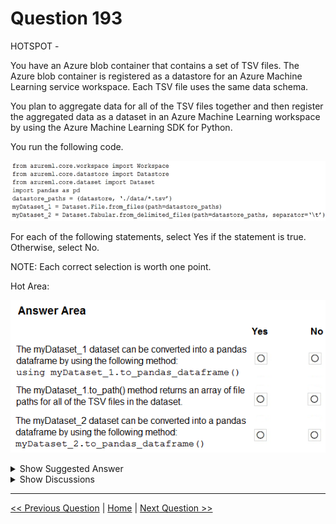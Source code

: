 # Question 193

HOTSPOT -

You have an Azure blob container that contains a set of TSV files. The Azure blob container is registered as a datastore for an Azure Machine Learning service workspace. Each TSV file uses the same data schema.

You plan to aggregate data for all of the TSV files together and then register the aggregated data as a dataset in an Azure Machine Learning workspace by using the Azure Machine Learning SDK for Python.

You run the following code.

![Question Image](images/q193_q_0016500001.png)

For each of the following statements, select Yes if the statement is true. Otherwise, select No.

NOTE: Each correct selection is worth one point.

Hot Area:

![Question Image](images/q193_q_0016500002.png)

<details>
  <summary>Show Suggested Answer</summary>

  <img src="images/q193_ans_0_0016600001.png" alt="Answer Image"><br>
<p>Box 1: No -</p>
<p>FileDataset references single or multiple files in datastores or from public URLs. The TSV files need to be parsed.</p>
<p>Box 2: Yes -</p>
<p>to_path() gets a list of file paths for each file stream defined by the dataset.</p>
<p>Box 3: Yes -</p>
<p>TabularDataset.to_pandas_dataframe loads all records from the dataset into a pandas DataFrame.</p>
<p>TabularDataset represents data in a tabular format created by parsing the provided file or list of files.</p>
<p>Note: TSV is a file extension for a tab-delimited file used with spreadsheet software. TSV stands for Tab Separated Values. TSV files are used for raw data and can be imported into and exported from spreadsheet software. TSV files are essentially text files, and the raw data can be viewed by text editors, though they are often used when moving raw data between spreadsheets.</p>
<p>Reference:</p>
<p>https://docs.microsoft.com/en-us/python/api/azureml-core/azureml.data.tabulardataset</p>

</details>

<details>
  <summary>Show Discussions</summary>

<blockquote><p><strong>SaulG</strong> <code>(Fri 09 Dec 2022 07:12)</code> - <em>Upvotes: 18</em></p><p>Answer No, Yes, Yes is correct!</p></blockquote>
<blockquote><p><strong>Dilesha</strong> <code>(Mon 19 Aug 2024 00:39)</code> - <em>Upvotes: 4</em></p><p>On Exam 17 Feb 2023</p></blockquote>
<blockquote><p><strong>majma</strong> <code>(Thu 30 Nov 2023 14:55)</code> - <em>Upvotes: 1</em></p><p>Should be 3 No</p></blockquote>
<blockquote><p><strong>kkkk_jjjj</strong> <code>(Mon 18 Sep 2023 08:41)</code> - <em>Upvotes: 3</em></p><p>on exam 18/03/2022</p></blockquote>
<blockquote><p><strong>TheYazan</strong> <code>(Sun 10 Sep 2023 04:52)</code> - <em>Upvotes: 2</em></p><p>On march 2022</p></blockquote>
<blockquote><p><strong>JoshuaXu</strong> <code>(Sat 06 May 2023 21:47)</code> - <em>Upvotes: 1</em></p><p>on exam 6 Nov 2021</p></blockquote>
<blockquote><p><strong>AI247</strong> <code>(Sat 06 May 2023 11:18)</code> - <em>Upvotes: 1</em></p><p>Was in exam 11/05/2021</p></blockquote>
<blockquote><p><strong>pkal</strong> <code>(Sat 25 Mar 2023 00:10)</code> - <em>Upvotes: 1</em></p><p>on exam 9/24/2021</p></blockquote>
<blockquote><p><strong>ljljljlj</strong> <code>(Wed 11 Jan 2023 15:00)</code> - <em>Upvotes: 4</em></p><p>On exam 2021/7/10</p></blockquote>
<blockquote><p><strong>slash_nyk</strong> <code>(Mon 16 Jan 2023 04:37)</code> - <em>Upvotes: 5</em></p><p>how many questions came from this dump ?</p></blockquote>

</details>

---

[<< Previous Question](question_192.md) | [Home](/index.md) | [Next Question >>](question_194.md)
